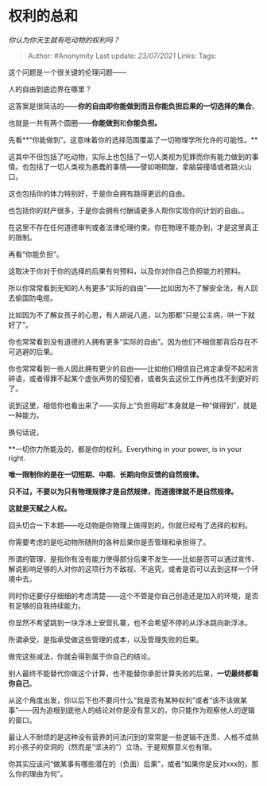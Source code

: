 # 权利的总和
*你认为你天生就有吃动物的权利吗？*

> Author: #Anonymity
> Last update: *23/07/2021*
> Links:
> Tags:

这个问题是一个很关键的伦理问题——

人的自由到底边界在哪里？

这答案是很简洁的——**你的自由即你能做到而且你能负担后果的一切选择的集合**。

也就是一共有两个圆圈——**你能做到**和**你能负担。**

先看**“你能做到”。这意味着你的选择范围覆盖了一切物理学所允许的可能性。**

这其中不但包括了吃动物，实际上也包括了一切人类视为犯罪而你有能力做到的事情。也包括了一切人类视为愚蠢的事情——譬如喝硫酸，拿脑袋撞墙或者跳火山口。

这也包括你的体力特别好，于是你会拥有跳得更远的自由。

也包括你的财产很多，于是你会拥有付酬请更多人帮你实现你的计划的自由。。

在这里不存在任何道德审判或者法律伦理约束。你在物理不能办到，才是这里真正的限制。

再看“你能负担”。

这取决于你对于你的选择的后果有何预料，以及你对你自己负担能力的预料。

所以你常常看到无知的人有更多“实际的自由”——比如因为不了解安全法，有人回去偷国防电缆。

比如因为不了解女孩子的心思，有人胡说八道，以为那都“只是公主病，哄一下就好了”。

你也常常看到没有道德的人拥有更多“实际的自由”。因为他们不相信那背后存在不可逃避的后果。

你也常常看到一些人因此拥有更少的自由——比如他们相信自己肯定承受不起闲言碎语，或者得罪不起某个虚张声势的侵犯者，或者失去这份工作再也找不到更好的了。

说到这里，相信你也看出来了——实际上“负担得起”本身就是一种“做得到”，就是一种能力。

换句话说，

**一切你力所能及的，都是你的权利。Everything in your power, is in your right.

**唯一限制你的是在一切短期、中期、长期向你反馈的自然规律。**

**只不过，不要以为只有物理规律才是自然规律，而道德律就不是自然规律。**

**这就是天赋之人权。**

回头切合一下本题——吃动物是你物理上做得到的，你就已经有了选择的权利。

你需要考虑的是吃动物所随附的各种后果你是否管理和承担得了。

所谓的管理，是指你有没有能力使得部分后果不发生——比如是否可以通过宣传、解说影响足够的人对你的这项行为不敌视、不追究，或者是否可以去到这样一个环境中去。

同时你还要仔仔细细的考虑清楚——这个不管是你自己创造还是加入的环境，是否有足够的自我持续能力。

你显然不希望跳到一块浮冰上安营扎寨，也不会希望不停的从浮冰跳向新浮冰。

所谓承受，是指承受做这些管理的成本，以及管理失败的后果。

做完这些减法，你就会得到属于你自己的结论。

别人最终不能替代你做这个计算，也不能替你承担计算失败的后果，**一切最终都看你自己**。

从这个角度出发，你以后下也不要问什么“我是否有某种权利”或者“该不该做某事”——因为追根到底他人的结论对你是没有意义的，你只能作为观察他人的逻辑的窗口。

最让人不耐烦的是这种没有营养的问法问到的常常是一些逻辑不连贯、人格不成熟的小孩子的空洞的（然而是“坚决的”）立场。于是观察意义也有限。

你其实应该问“做某事有哪些潜在的（负面）后果”，或者“如果你是反对xxx的，那么你的理由为何”。
